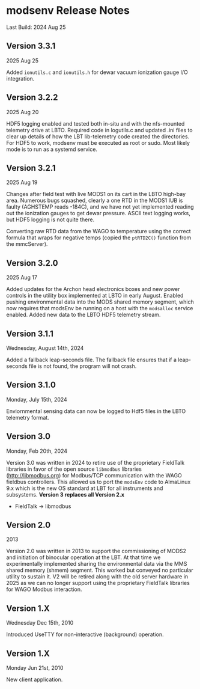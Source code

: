 # modsenv Release Notes
Last Build: 2024 Aug 25

## Version 3.3.1
2025 Aug 25

Added `ionutils.c` and `ionutils.h` for dewar vacuum ionization gauge I/O integration.

## Version 3.2.2
2025 Aug 20

HDF5 logging enabled and tested both in-situ and with the nfs-mounted telemetry drive at LBTO.
Required code in logutils.c and updated .ini files to clear up details of how the LBT lib-telemetry
code created the directories.  For HDF5 to work, modsenv must be executed as root or sudo. Most
likely mode is to run as a systemd service.


## Version 3.2.1
2025 Aug 19

Changes after field test with live MODS1 on its cart in the LBTO high-bay area. Numerous bugs squashed, clearly a
one RTD in the MODS1 IUB is faulty (AGHSTEMP reads -184C), and we have not yet implemented reading out the ionization
gauges to get dewar pressure. ASCII text logging works, but HDF5 logging is not quite there.

Converting raw RTD data from the WAGO to temperature using the correct formula that wraps for negative temps
(copied the `ptRTD2C()` function from the mmcServer).

## Version 3.2.0
2025 Aug 17

Added updates for the Archon head electronics boxes and new power controls in the utility box implemented at LBTO in
early August.  Enabled pushing environmental data into the MODS shared memory segment, which now requires that modsEnv
be running on a host with the `modsalloc` service enabled.  Added new data to the LBTO HDF5 telemetry stream.

## Version 3.1.1
Wednesday, August 14th, 2024

Added a fallback leap-seconds file. The fallback file ensures that if a leap-seconds file is not found, the program will not crash.

## Version 3.1.0
Monday, July 15th, 2024

Enviornmental sensing data can now be logged to Hdf5 files in the LBTO telemetry format.

## Version 3.0
Monday, Feb 20th, 2024

Version 3.0 was written in 2024 to retire use of the proprietary FieldTalk libraries in favor of the open source `libmodbus` libraries 
(http://libmodbus.org) for Modbus/TCP communication with the WAGO fieldbus controllers. This allowed us to port the `modsEnv` code to 
AlmaLinux 9.x which is the new OS standard at LBT for all instruments and subsystems.  **Version 3 replaces all Version 2.x**

- FieldTalk -> libmodbus

## Version 2.0
2013

Version 2.0 was written in 2013 to support the commissioning of MODS2 and initiation of binocular operation at the LBT.  At that time we 
experimentally implemented sharing the environmental data via the MMS shared memory (shmem) segment. This worked but conveyed 
no particular utility to sustain it. V2 will be retired along with the old server hardware in 2025 as we can no longer support
using the proprietary FieldTalk libraries for WAGO Modbus interaction.

## Version 1.X
Wednesday Dec 15th, 2010

Introduced UseTTY for non-interactive (background) operation.

## Version 1.X
Monday Jun 21st, 2010

New client application.
